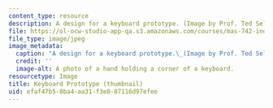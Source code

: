 ```yaml
---
content_type: resource
description: A design for a keyboard prototype. (Image by Prof. Ted Selker.)
file: https://ol-ocw-studio-app-qa.s3.amazonaws.com/courses/mas-742-industrial-design-intelligence-a-cognitive-approach-to-engineering-fall-2003/efaf47b58ba4aa31f3e087116d97efee_mas-742f03-th.jpg
file_type: image/jpeg
image_metadata:
  caption: "A design for a keyboard prototype.\_(Image by Prof. Ted Selker.)"
  credit: ''
  image-alt: A photo of a hand holding a corner of a keyboard.
resourcetype: Image
title: Keyboard Prototype (thumbnail)
uid: efaf47b5-8ba4-aa31-f3e0-87116d97efee
---
```

